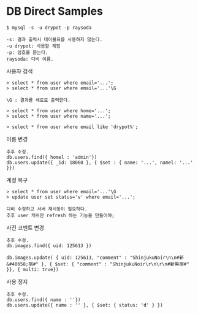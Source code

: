 # DB Direct Samples

    $ mysql -s -u drypot -p raysoda

    -s: 결과 출력시 테이블표를 사용하지 않는다.
    -u drypot: 사용할 계정
    -p: 암호를 묻는다.
    raysoda: 디비 이름.

사용자 검색

    > select * from user where email='...';
    > select * from user where email='...'\G

    \G : 결과를 세로로 출력한다.

    > select * from user where home='...';
    > select * from user where name='...';

    > select * from user where email like 'drypot%';

이름 변경

    추후 수정.
    db.users.find({ homel : 'admin'})
    db.users.update({ _id: 18060 }, { $set : { name: '...', namel: '...' }})

계정 복구

    > select * from user where email='...'\G
    > update user set status='v' where email='...';

    디비 수정하고 서버 재시동이 필요하다.
    추후 user 캐쉬만 refresh 하는 기능을 만들어야;

사진 코멘트 변경

    추후 수정.
    db.images.find({ uid: 125613 })

    db.images.update( { uid: 125613, "comment" : "ShinjukuNoir\n\n#新&#40658;宿#" }, { $set: { "comment" : "ShinjukuNoir\r\n\r\n#新黒宿#" }}, { multi: true})

사용 정지

    추후 수정.
    db.users.find({ name : ''})
    db.users.update({ name : '' }, { $set: { status: 'd' } })

